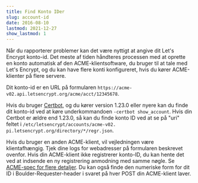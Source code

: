 ```yaml
---
title: Find Konto IDer
slug: account-id
date: 2016-08-10
lastmod: 2021-12-27
show_lastmod: 1
---
```



Når du rapporterer problemer kan det være nyttigt at angive dit Let's Encrypt konto-id. Det meste af tiden håndteres processen med at oprette en konto automatisk af den ACME-klientsoftware, du bruger til at tale med Let's Encrypt, og du kan have flere konti konfigureret, hvis du kører ACME-klienter på flere servere.

Dit konto-id er en URL på formularen `https://acme-v02.api.letsencrypt.org/acme/acct/12345678`.

Hvis du bruger [Certbot](https://certbot.eff.org/), og du kører version 1.23.0 eller nyere kan du finde dit konto-id ved at køre underkommandoen `-certbot show_account`. Hvis din Certbot er ældre end 1.23.0, så kan du finde konto ID ved at se på "uri" feltet i `/etc/letsencrypt/accounts/acme-v02. pi.letsencrypt.org/directory/*/regr.json`.

Hvis du bruger en anden ACME-klient, vil vejledningen være klientafhængig. Tjek dine logs for webadresser på formularen beskrevet ovenfor. Hvis din ACME-klient ikke registrerer konto-ID, du kan hente det ved at indsende en ny registrering anmodning med samme nøgle. Se [ACME-spec for flere detaljer](https://tools.ietf.org/html/rfc8555#section-7.3). Du kan også finde den numeriske form for dit ID i Boulder-Requester-header i svaret på hver POST din ACME-klient laver.
